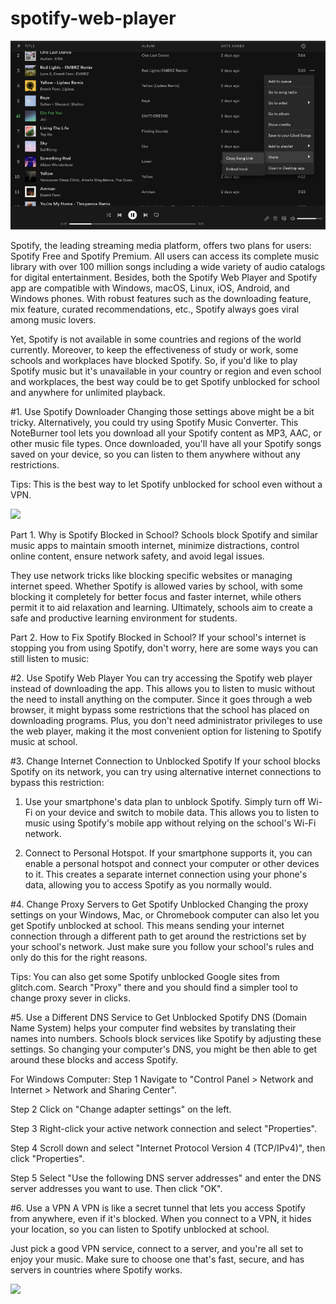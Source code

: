 # spotify-web-player

<img src="https://github.com/MaratCantary/spotify-web-player/blob/main/spot.png"/>

Spotify, the leading streaming media platform, offers two plans for users: Spotify Free and Spotify Premium. All users can access its complete music library with over 100 million songs including a wide variety of audio catalogs for digital entertainment. Besides, both the Spotify Web Player and Spotify app are compatible with Windows, macOS, Linux, iOS, Android, and Windows phones. With robust features such as the downloading feature, mix feature, curated recommendations, etc., Spotify always goes viral among music lovers.

Yet, Spotify is not available in some countries and regions of the world currently. Moreover, to keep the effectiveness of study or work, some schools and workplaces have blocked Spotify. So, if you'd like to play Spotify music but it's unavailable in your country or region and even school and workplaces, the best way could be to get Spotify unblocked for school and anywhere for unlimited playback.

#1. Use Spotify Downloader
Changing those settings above might be a bit tricky. Alternatively, you could try using Spotify Music Converter. This NoteBurner tool lets you download all your Spotify content as MP3, AAC, or other music file types. Once downloaded, you'll have all your Spotify songs saved on your device, so you can listen to them anywhere without any restrictions.

Tips: This is the best way to let Spotify unblocked for school even without a VPN.

[<img src="https://github.com/MaratCantary/spotify-web-player/blob/main/d3.png"/>](https://bit.ly/4bWPaTC)

Part 1. Why is Spotify Blocked in School?
Schools block Spotify and similar music apps to maintain smooth internet, minimize distractions, control online content, ensure network safety, and avoid legal issues.

They use network tricks like blocking specific websites or managing internet speed. Whether Spotify is allowed varies by school, with some blocking it completely for better focus and faster internet, while others permit it to aid relaxation and learning. Ultimately, schools aim to create a safe and productive learning environment for students.

Part 2. How to Fix Spotify Blocked in School?
If your school's internet is stopping you from using Spotify, don't worry, here are some ways you can still listen to music:

#2. Use Spotify Web Player
You can try accessing the Spotify web player instead of downloading the app. This allows you to listen to music without the need to install anything on the computer. Since it goes through a web browser, it might bypass some restrictions that the school has placed on downloading programs. Plus, you don't need administrator privileges to use the web player, making it the most convenient option for listening to Spotify music at school.

#3. Change Internet Connection to Unblocked Spotify
If your school blocks Spotify on its network, you can try using alternative internet connections to bypass this restriction:

1) Use your smartphone's data plan to unblock Spotify. Simply turn off Wi-Fi on your device and switch to mobile data. This allows you to listen to music using Spotify's mobile app without relying on the school's Wi-Fi network.

2) Connect to Personal Hotspot. If your smartphone supports it, you can enable a personal hotspot and connect your computer or other devices to it. This creates a separate internet connection using your phone's data, allowing you to access Spotify as you normally would.

#4. Change Proxy Servers to Get Spotify Unblocked
Changing the proxy settings on your Windows, Mac, or Chromebook computer can also let you get Spotify unblocked at school. This means sending your internet connection through a different path to get around the restrictions set by your school's network. Just make sure you follow your school's rules and only do this for the right reasons.

Tips: You can also get some Spotify unblocked Google sites from glitch.com. Search "Proxy" there and you should find a simpler tool to change proxy sever in clicks.

#5. Use a Different DNS Service to Get Unblocked Spotify
DNS (Domain Name System) helps your computer find websites by translating their names into numbers. Schools block services like Spotify by adjusting these settings. So changing your computer's DNS, you might be then able to get around these blocks and access Spotify.

For Windows Computer:
Step 1 Navigate to "Control Panel > Network and Internet > Network and Sharing Center".

Step 2 Click on "Change adapter settings" on the left.

Step 3 Right-click your active network connection and select "Properties".

Step 4 Scroll down and select "Internet Protocol Version 4 (TCP/IPv4)", then click "Properties".

Step 5 Select "Use the following DNS server addresses" and enter the DNS server addresses you want to use. Then click "OK".

#6. Use a VPN
A VPN is like a secret tunnel that lets you access Spotify from anywhere, even if it's blocked. When you connect to a VPN, it hides your location, so you can listen to Spotify unblocked at school.

Just pick a good VPN service, connect to a server, and you're all set to enjoy your music. Make sure to choose one that's fast, secure, and has servers in countries where Spotify works.

[<img src="https://github.com/MaratCantary/spotify-web-player/blob/main/d3.png"/>](https://bit.ly/4bWPaTC)
